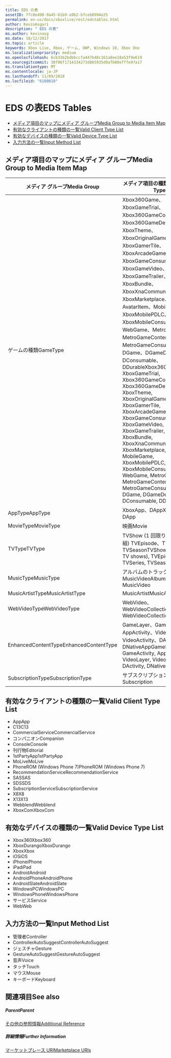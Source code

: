 ```yaml
---
title: EDS の表
assetID: 7fc0e498-9a45-61b9-a9b2-b7ceb8994e25
permalink: en-us/docs/xboxlive/rest/edstables.html
author: KevinAsgari
description: " EDS の表"
ms.author: kevinasg
ms.date: 10/12/2017
ms.topic: article
keywords: Xbox Live, Xbox, ゲーム, UWP, Windows 10, Xbox One
ms.localizationpriority: medium
ms.openlocfilehash: 6cb33b2bdbbccfa447b48c161a8ee18a53f9e619
ms.sourcegitcommit: 38f06f1714334273d865935d9afb80efffe97a17
ms.translationtype: MT
ms.contentlocale: ja-JP
ms.lasthandoff: 11/09/2018
ms.locfileid: "6180810"
---
```

# <a name="eds-tables"></a><span data-ttu-id="e3f29-104">EDS の表</span><span class="sxs-lookup"><span data-stu-id="e3f29-104">EDS Tables</span></span>

  * [<span data-ttu-id="e3f29-105">メディア項目のマップにメディア グループ</span><span class="sxs-lookup"><span data-stu-id="e3f29-105">Media Group to Media Item Map</span></span>](#ID4EQ)
  * [<span data-ttu-id="e3f29-106">有効なクライアントの種類の一覧</span><span class="sxs-lookup"><span data-stu-id="e3f29-106">Valid Client Type List</span></span>](#ID4EFD)
  * [<span data-ttu-id="e3f29-107">有効なデバイスの種類の一覧</span><span class="sxs-lookup"><span data-stu-id="e3f29-107">Valid Device Type List</span></span>](#ID4EPE)
  * [<span data-ttu-id="e3f29-108">入力方法の一覧</span><span class="sxs-lookup"><span data-stu-id="e3f29-108">Input Method List</span></span>](#ID4ERF)

<a id="ID4EQ"></a>


## <a name="media-group-to-media-item-map"></a><span data-ttu-id="e3f29-109">メディア項目のマップにメディア グループ</span><span class="sxs-lookup"><span data-stu-id="e3f29-109">Media Group to Media Item Map</span></span>

| <span data-ttu-id="e3f29-110">メディア グループ</span><span class="sxs-lookup"><span data-stu-id="e3f29-110">Media Group</span></span>| <span data-ttu-id="e3f29-111">メディア項目の種類</span><span class="sxs-lookup"><span data-stu-id="e3f29-111">Media Item Type</span></span>| 
| --- | --- |
| <span data-ttu-id="e3f29-112">ゲームの種類</span><span class="sxs-lookup"><span data-stu-id="e3f29-112">GameType</span></span>| <span data-ttu-id="e3f29-113">Xbox360Game、XboxGameTrial、Xbox360GameContent、Xbox360GameDemo、XboxTheme、XboxOriginalGame、XboxGamerTile、XboxArcadeGame、XboxGameConsumable、XboxGameVideo、XboxGameTrailer、XboxBundle、XboxXnaCommunityGame、XboxMarketplace、AvatarItem、MobileGame、XboxMobilePDLC、XboxMobileConsumable、WebGame、MetroGame、MetroGameContent、MetroGameConsumable、DGame、DGameDemo、DConsumable、DDurable</span><span class="sxs-lookup"><span data-stu-id="e3f29-113">Xbox360Game, XboxGameTrial, Xbox360GameContent, Xbox360GameDemo, XboxTheme, XboxOriginalGame, XboxGamerTile, XboxArcadeGame, XboxGameConsumable, XboxGameVideo, XboxGameTrailer, XboxBundle, XboxXnaCommunityGame, XboxMarketplace, AvatarItem, MobileGame, XboxMobilePDLC, XboxMobileConsumable, WebGame, MetroGame, MetroGameContent, MetroGameConsumable, DGame, DGameDemo, DConsumable, DDurable</span></span>|
| <span data-ttu-id="e3f29-114">AppType</span><span class="sxs-lookup"><span data-stu-id="e3f29-114">AppType</span></span>| <span data-ttu-id="e3f29-115">XboxApp、DApp</span><span class="sxs-lookup"><span data-stu-id="e3f29-115">XboxApp, DApp</span></span>|
| <span data-ttu-id="e3f29-116">MovieType</span><span class="sxs-lookup"><span data-stu-id="e3f29-116">MovieType</span></span>| <span data-ttu-id="e3f29-117">映画</span><span class="sxs-lookup"><span data-stu-id="e3f29-117">Movie</span></span>|
| <span data-ttu-id="e3f29-118">TVType</span><span class="sxs-lookup"><span data-stu-id="e3f29-118">TVType</span></span>| <span data-ttu-id="e3f29-119">TVShow (1 回限りのテレビ番組) TVEpisode、TVSeries、TVSeason</span><span class="sxs-lookup"><span data-stu-id="e3f29-119">TVShow (one-off TV shows), TVEpisode, TVSeries, TVSeason</span></span>|
| <span data-ttu-id="e3f29-120">MusicType</span><span class="sxs-lookup"><span data-stu-id="e3f29-120">MusicType</span></span>| <span data-ttu-id="e3f29-121">アルバムのトラックで MusicVideo</span><span class="sxs-lookup"><span data-stu-id="e3f29-121">Album, Track, MusicVideo</span></span>|
| <span data-ttu-id="e3f29-122">MusicArtistType</span><span class="sxs-lookup"><span data-stu-id="e3f29-122">MusicArtistType</span></span>| <span data-ttu-id="e3f29-123">MusicArtist</span><span class="sxs-lookup"><span data-stu-id="e3f29-123">MusicArtist</span></span>|
| <span data-ttu-id="e3f29-124">WebVideoType</span><span class="sxs-lookup"><span data-stu-id="e3f29-124">WebVideoType</span></span>| <span data-ttu-id="e3f29-125">WebVideo、WebVideoCollection</span><span class="sxs-lookup"><span data-stu-id="e3f29-125">WebVideo, WebVideoCollection</span></span>|
| <span data-ttu-id="e3f29-126">EnhancedContentType</span><span class="sxs-lookup"><span data-stu-id="e3f29-126">EnhancedContentType</span></span>| <span data-ttu-id="e3f29-127">GameLayer、GameActivity、AppActivity、VideoLayer、VideoActivity、DActivity、DNativeApp</span><span class="sxs-lookup"><span data-stu-id="e3f29-127">GameLayer, GameActivity, AppActivity, VideoLayer, VideoActivity, DActivity, DNativeApp</span></span>|
| <span data-ttu-id="e3f29-128">SubscriptionType</span><span class="sxs-lookup"><span data-stu-id="e3f29-128">SubscriptionType</span></span>| <span data-ttu-id="e3f29-129">サブスクリプション</span><span class="sxs-lookup"><span data-stu-id="e3f29-129">Subscription</span></span>|

<a id="ID4EFD"></a>


## <a name="valid-client-type-list"></a><span data-ttu-id="e3f29-130">有効なクライアントの種類の一覧</span><span class="sxs-lookup"><span data-stu-id="e3f29-130">Valid Client Type List</span></span>

   * <span data-ttu-id="e3f29-131">App</span><span class="sxs-lookup"><span data-stu-id="e3f29-131">App</span></span>
   * <span data-ttu-id="e3f29-132">C13</span><span class="sxs-lookup"><span data-stu-id="e3f29-132">C13</span></span>
   * <span data-ttu-id="e3f29-133">CommercialService</span><span class="sxs-lookup"><span data-stu-id="e3f29-133">CommercialService</span></span>
   * <span data-ttu-id="e3f29-134">コンパニオン</span><span class="sxs-lookup"><span data-stu-id="e3f29-134">Companion</span></span>
   * <span data-ttu-id="e3f29-135">Console</span><span class="sxs-lookup"><span data-stu-id="e3f29-135">Console</span></span>
   * <span data-ttu-id="e3f29-136">刊行物</span><span class="sxs-lookup"><span data-stu-id="e3f29-136">Editorial</span></span>
   * <span data-ttu-id="e3f29-137">1stPartyApp</span><span class="sxs-lookup"><span data-stu-id="e3f29-137">1stPartyApp</span></span>
   * <span data-ttu-id="e3f29-138">MoLive</span><span class="sxs-lookup"><span data-stu-id="e3f29-138">MoLive</span></span>
   * <span data-ttu-id="e3f29-139">PhoneROM (Windows Phone 7)</span><span class="sxs-lookup"><span data-stu-id="e3f29-139">PhoneROM (Windows Phone 7)</span></span>
   * <span data-ttu-id="e3f29-140">RecommendationService</span><span class="sxs-lookup"><span data-stu-id="e3f29-140">RecommendationService</span></span>
   * <span data-ttu-id="e3f29-141">SAS</span><span class="sxs-lookup"><span data-stu-id="e3f29-141">SAS</span></span>
   * <span data-ttu-id="e3f29-142">SDS</span><span class="sxs-lookup"><span data-stu-id="e3f29-142">SDS</span></span>
   * <span data-ttu-id="e3f29-143">SubscriptionService</span><span class="sxs-lookup"><span data-stu-id="e3f29-143">SubscriptionService</span></span>
   * <span data-ttu-id="e3f29-144">X8</span><span class="sxs-lookup"><span data-stu-id="e3f29-144">X8</span></span>
   * <span data-ttu-id="e3f29-145">X13</span><span class="sxs-lookup"><span data-stu-id="e3f29-145">X13</span></span>
   * <span data-ttu-id="e3f29-146">Webblend</span><span class="sxs-lookup"><span data-stu-id="e3f29-146">Webblend</span></span>
   * <span data-ttu-id="e3f29-147">XboxCom</span><span class="sxs-lookup"><span data-stu-id="e3f29-147">XboxCom</span></span>

<a id="ID4EPE"></a>


## <a name="valid-device-type-list"></a><span data-ttu-id="e3f29-148">有効なデバイスの種類の一覧</span><span class="sxs-lookup"><span data-stu-id="e3f29-148">Valid Device Type List</span></span>

   * <span data-ttu-id="e3f29-149">Xbox360</span><span class="sxs-lookup"><span data-stu-id="e3f29-149">Xbox360</span></span>
   * <span data-ttu-id="e3f29-150">XboxDurango</span><span class="sxs-lookup"><span data-stu-id="e3f29-150">XboxDurango</span></span>
   * <span data-ttu-id="e3f29-151">Xbox</span><span class="sxs-lookup"><span data-stu-id="e3f29-151">Xbox</span></span>
   * <span data-ttu-id="e3f29-152">iOS</span><span class="sxs-lookup"><span data-stu-id="e3f29-152">iOS</span></span>
   * <span data-ttu-id="e3f29-153">iPhone</span><span class="sxs-lookup"><span data-stu-id="e3f29-153">iPhone</span></span>
   * <span data-ttu-id="e3f29-154">iPad</span><span class="sxs-lookup"><span data-stu-id="e3f29-154">iPad</span></span>
   * <span data-ttu-id="e3f29-155">Android</span><span class="sxs-lookup"><span data-stu-id="e3f29-155">Android</span></span>
   * <span data-ttu-id="e3f29-156">AndroidPhone</span><span class="sxs-lookup"><span data-stu-id="e3f29-156">AndroidPhone</span></span>
   * <span data-ttu-id="e3f29-157">AndroidSlate</span><span class="sxs-lookup"><span data-stu-id="e3f29-157">AndroidSlate</span></span>
   * <span data-ttu-id="e3f29-158">WindowsPC</span><span class="sxs-lookup"><span data-stu-id="e3f29-158">WindowsPC</span></span>
   * <span data-ttu-id="e3f29-159">WindowsPhone</span><span class="sxs-lookup"><span data-stu-id="e3f29-159">WindowsPhone</span></span>
   * <span data-ttu-id="e3f29-160">サービス</span><span class="sxs-lookup"><span data-stu-id="e3f29-160">Service</span></span>
   * <span data-ttu-id="e3f29-161">Web</span><span class="sxs-lookup"><span data-stu-id="e3f29-161">Web</span></span>

<a id="ID4ERF"></a>


## <a name="input-method-list"></a><span data-ttu-id="e3f29-162">入力方法の一覧</span><span class="sxs-lookup"><span data-stu-id="e3f29-162">Input Method List</span></span>

   * <span data-ttu-id="e3f29-163">管理者</span><span class="sxs-lookup"><span data-stu-id="e3f29-163">Controller</span></span>
   * <span data-ttu-id="e3f29-164">ControllerAutoSuggest</span><span class="sxs-lookup"><span data-stu-id="e3f29-164">ControllerAutoSuggest</span></span>
   * <span data-ttu-id="e3f29-165">ジェスチャ</span><span class="sxs-lookup"><span data-stu-id="e3f29-165">Gesture</span></span>
   * <span data-ttu-id="e3f29-166">GestureAutoSuggest</span><span class="sxs-lookup"><span data-stu-id="e3f29-166">GestureAutoSuggest</span></span>
   * <span data-ttu-id="e3f29-167">音声</span><span class="sxs-lookup"><span data-stu-id="e3f29-167">Voice</span></span>
   * <span data-ttu-id="e3f29-168">タッチ</span><span class="sxs-lookup"><span data-stu-id="e3f29-168">Touch</span></span>
   * <span data-ttu-id="e3f29-169">マウス</span><span class="sxs-lookup"><span data-stu-id="e3f29-169">Mouse</span></span>
   * <span data-ttu-id="e3f29-170">キーボード</span><span class="sxs-lookup"><span data-stu-id="e3f29-170">Keyboard</span></span>

<a id="ID4EJG"></a>


## <a name="see-also"></a><span data-ttu-id="e3f29-171">関連項目</span><span class="sxs-lookup"><span data-stu-id="e3f29-171">See also</span></span>

<a id="ID4ELG"></a>


##### <a name="parent"></a><span data-ttu-id="e3f29-172">Parent</span><span class="sxs-lookup"><span data-stu-id="e3f29-172">Parent</span></span>  

[<span data-ttu-id="e3f29-173">その他の参照情報</span><span class="sxs-lookup"><span data-stu-id="e3f29-173">Additional Reference</span></span>](atoc-xboxlivews-reference-additional.md)


<a id="ID4EXG"></a>


##### <a name="further-information"></a><span data-ttu-id="e3f29-174">詳細情報</span><span class="sxs-lookup"><span data-stu-id="e3f29-174">Further Information</span></span>

[<span data-ttu-id="e3f29-175">マーケットプレース URI</span><span class="sxs-lookup"><span data-stu-id="e3f29-175">Marketplace URIs</span></span>](../uri/marketplace/atoc-reference-marketplace.md)
